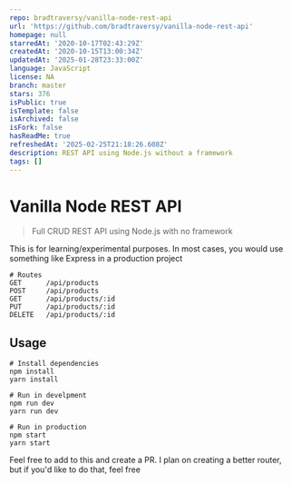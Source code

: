 ```yaml
---
repo: bradtraversy/vanilla-node-rest-api
url: 'https://github.com/bradtraversy/vanilla-node-rest-api'
homepage: null
starredAt: '2020-10-17T02:43:29Z'
createdAt: '2020-10-15T13:00:34Z'
updatedAt: '2025-01-28T23:33:00Z'
language: JavaScript
license: NA
branch: master
stars: 376
isPublic: true
isTemplate: false
isArchived: false
isFork: false
hasReadMe: true
refreshedAt: '2025-02-25T21:18:26.608Z'
description: REST API using Node.js without a framework
tags: []
---
```


# Vanilla Node REST API

> Full CRUD REST API using Node.js with no framework

This is for learning/experimental purposes. In most cases, you would use something like Express in a production project

```
# Routes
GET      /api/products
POST     /api/products
GET      /api/products/:id
PUT      /api/products/:id
DELETE   /api/products/:id

```

## Usage

```
# Install dependencies
npm install
yarn install

# Run in develpment
npm run dev
yarn run dev

# Run in production
npm start
yarn start
```

Feel free to add to this and create a PR. I plan on creating a better router, but if you'd like to do that, feel free
